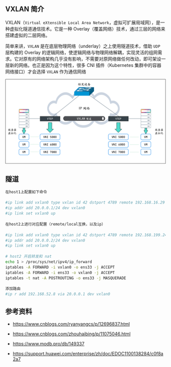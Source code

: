 ## VXLAN 简介

VXLAN（`Virtual eXtensible Local Area Network`，虚拟可扩展局域网），是一种虚拟化隧道通信技术。它是一种 Overlay（覆盖网络）技术，通过三层的网络来搭建虚拟的二层网络。

简单来讲，`VXLAN` 是在底层物理网络（underlay）之上使用隧道技术，借助 `UDP` 层构建的 Overlay 的逻辑网络，使逻辑网络与物理网络解耦，实现灵活的组网需求。它对原有的网络架构几乎没有影响，不需要对原网络做任何改动，即可架设一层新的网络。也正是因为这个特性，很多 CNI 插件（Kubernetes 集群中的容器网络接口）才会选择 `VXLAN` 作为通信网络

![img](./.assets/虚拟扩展局域网VXLAN/1737323-20200414113233675-1728120253.png)

## 隧道

```bash
在host1上配置如下命令

#ip link add vxlan0 type vxlan id 42 dstport 4789 remote 192.168.16.29 local 192.168.199.248 dev ens33
#ip addr add 20.0.0.1/24 dev vxlan0
#ip link set vxlan0 up

在host2上进行对应配置（remote/local互换，以及ip）

#ip link add vxlan0 type vxlan id 42 dstport 4789 remote 192.168.199.248 local 192.168.16.29 dev eth0
#ip addr add 20.0.0.2/24 dev vxlan0
#ip link set vxlan0 up

# host2 开启转发和 nat
echo 1 > /proc/sys/net/ipv4/ip_forward
iptables -A FORWARD -i vxlan0 -o ens33 -j ACCEPT
iptables -A FORWARD -i ens33 -o vxlan0 -j ACCEPT
iptables -t nat -A POSTROUTING -o ens33 -j MASQUERADE

添加路由
#ip r add 192.168.52.8 via 20.0.0.1 dev vxlan0
```

## 参考资料

- <https://www.cnblogs.com/ryanyangcs/p/12696837.html>
- <https://www.cnblogs.com/zhouhaibing/p/11075046.html>

- <https://www.modb.pro/db/149337>

- <https://support.huawei.com/enterprise/zh/doc/EDOC1100138284/c0f8a2a7>

